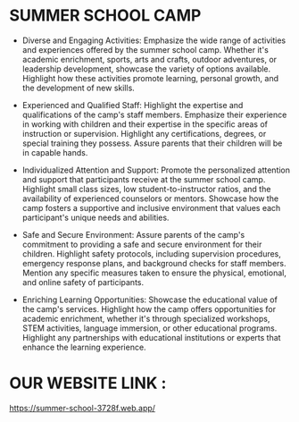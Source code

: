 # SUMMER SCHOOL CAMP

* Diverse and Engaging Activities: Emphasize the wide range of activities and experiences offered by the summer school camp. Whether it's academic enrichment, sports, arts and crafts, outdoor adventures, or leadership development, showcase the variety of options available. Highlight how these activities promote learning, personal growth, and the development of new skills.

* Experienced and Qualified Staff: Highlight the expertise and qualifications of the camp's staff members. Emphasize their experience in working with children and their expertise in the specific areas of instruction or supervision. Highlight any certifications, degrees, or special training they possess. Assure parents that their children will be in capable hands.
* Individualized Attention and Support: Promote the personalized attention and support that participants receive at the summer school camp. Highlight small class sizes, low student-to-instructor ratios, and the availability of experienced counselors or mentors. Showcase how the camp fosters a supportive and inclusive environment that values each participant's unique needs and abilities.

* Safe and Secure Environment: Assure parents of the camp's commitment to providing a safe and secure environment for their children. Highlight safety protocols, including supervision procedures, emergency response plans, and background checks for staff members. Mention any specific measures taken to ensure the physical, emotional, and online safety of participants.

* Enriching Learning Opportunities: Showcase the educational value of the camp's services. Highlight how the camp offers opportunities for academic enrichment, whether it's through specialized workshops, STEM activities, language immersion, or other educational programs. Highlight any partnerships with educational institutions or experts that enhance the learning experience.


# OUR WEBSITE LINK :
https://summer-school-3728f.web.app/